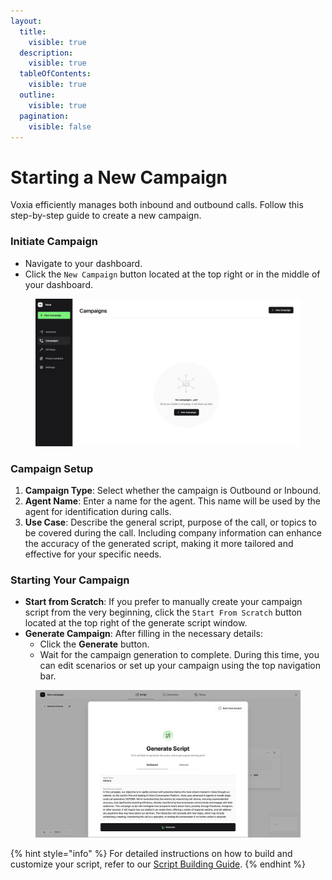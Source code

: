 ```yaml
---
layout:
  title:
    visible: true
  description:
    visible: true
  tableOfContents:
    visible: true
  outline:
    visible: true
  pagination:
    visible: false
---
```


# Starting a New Campaign

Voxia efficiently manages both inbound and outbound calls. Follow this step-by-step guide to create a new campaign.

### Initiate Campaign

* Navigate to your dashboard.
* Click the `New Campaign` button located at the top right or in the middle of your dashboard.

<figure><img src="../.gitbook/assets/image (13).png" alt=""><figcaption></figcaption></figure>

### Campaign Setup

1. **Campaign Type**: Select whether the campaign is Outbound or Inbound.
2. **Agent Name**: Enter a name for the agent. This name will be used by the agent for identification during calls.
3. **Use Case**: Describe the general script, purpose of the call, or topics to be covered during the call. Including company information can enhance the accuracy of the generated script, making it more tailored and effective for your specific needs.

### Starting Your Campaign

* **Start from Scratch**: If you prefer to manually create your campaign script from the very beginning, click the `Start From Scratch` button located at the top right of the generate script window.
* **Generate Campaign**: After filling in the necessary details:
  * Click the **Generate** button.
  * Wait for the campaign generation to complete. During this time, you can edit scenarios or set up your campaign using the top navigation bar.

<figure><img src="../.gitbook/assets/image (15).png" alt=""><figcaption></figcaption></figure>

{% hint style="info" %}
For detailed instructions on how to build and customize your script, refer to our [Script Building Guide](campaign-script.md).
{% endhint %}
